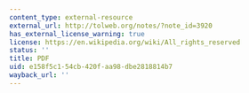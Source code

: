 ```yaml
---
content_type: external-resource
external_url: http://tolweb.org/notes/?note_id=3920
has_external_license_warning: true
license: https://en.wikipedia.org/wiki/All_rights_reserved
status: ''
title: PDF
uid: e158f5c1-54cb-420f-aa98-dbe2818814b7
wayback_url: ''
---
```

